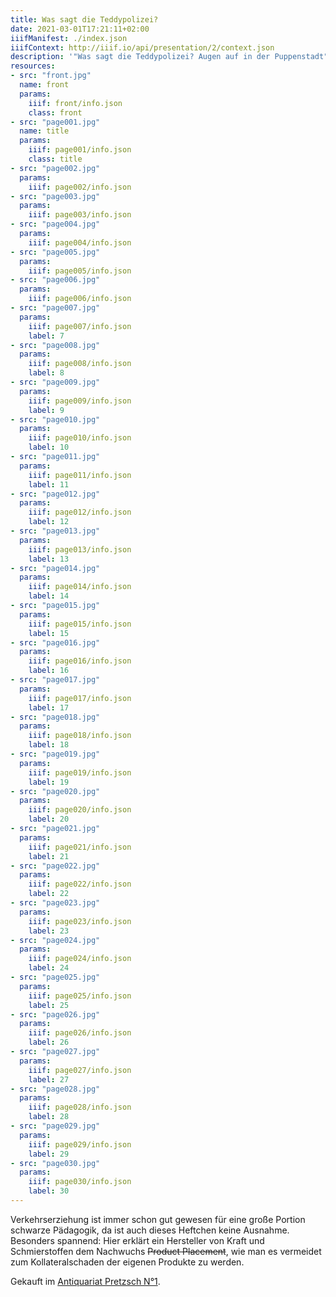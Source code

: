 ```yaml
---
title: Was sagt die Teddypolizei?
date: 2021-03-01T17:21:11+02:00
iiifManifest: ./index.json
iiifContext: http://iiif.io/api/presentation/2/context.json
description: '"Was sagt die Teddypolizei? Augen auf in der Puppenstadt" von Rauthgundis von Freier und Günther Rohde, erschienen ca. 1960 bei Wildhagen, Hamburg. <a class="worldcat" href="http://www.worldcat.org/oclc/254386194">&nbsp;</a>'
resources:
- src: "front.jpg"
  name: front
  params:
    iiif: front/info.json
    class: front
- src: "page001.jpg"
  name: title
  params:
    iiif: page001/info.json
    class: title
- src: "page002.jpg"
  params:
    iiif: page002/info.json
- src: "page003.jpg"
  params:
    iiif: page003/info.json
- src: "page004.jpg"
  params:
    iiif: page004/info.json
- src: "page005.jpg"
  params:
    iiif: page005/info.json
- src: "page006.jpg"
  params:
    iiif: page006/info.json
- src: "page007.jpg"
  params:
    iiif: page007/info.json
    label: 7
- src: "page008.jpg"
  params:
    iiif: page008/info.json
    label: 8
- src: "page009.jpg"
  params:
    iiif: page009/info.json
    label: 9
- src: "page010.jpg"
  params:
    iiif: page010/info.json
    label: 10
- src: "page011.jpg"
  params:
    iiif: page011/info.json
    label: 11
- src: "page012.jpg"
  params:
    iiif: page012/info.json
    label: 12
- src: "page013.jpg"
  params:
    iiif: page013/info.json
    label: 13
- src: "page014.jpg"
  params:
    iiif: page014/info.json
    label: 14
- src: "page015.jpg"
  params:
    iiif: page015/info.json
    label: 15
- src: "page016.jpg"
  params:
    iiif: page016/info.json
    label: 16
- src: "page017.jpg"
  params:
    iiif: page017/info.json
    label: 17
- src: "page018.jpg"
  params:
    iiif: page018/info.json
    label: 18
- src: "page019.jpg"
  params:
    iiif: page019/info.json
    label: 19
- src: "page020.jpg"
  params:
    iiif: page020/info.json
    label: 20
- src: "page021.jpg"
  params:
    iiif: page021/info.json
    label: 21
- src: "page022.jpg"
  params:
    iiif: page022/info.json
    label: 22
- src: "page023.jpg"
  params:
    iiif: page023/info.json
    label: 23
- src: "page024.jpg"
  params:
    iiif: page024/info.json
    label: 24
- src: "page025.jpg"
  params:
    iiif: page025/info.json
    label: 25
- src: "page026.jpg"
  params:
    iiif: page026/info.json
    label: 26
- src: "page027.jpg"
  params:
    iiif: page027/info.json
    label: 27
- src: "page028.jpg"
  params:
    iiif: page028/info.json
    label: 28
- src: "page029.jpg"
  params:
    iiif: page029/info.json
    label: 29
- src: "page030.jpg"
  params:
    iiif: page030/info.json
    label: 30
---
```


Verkehrserziehung ist immer schon gut gewesen für eine große Portion schwarze Pädagogik, da ist auch dieses Heftchen keine Ausnahme. Besonders spannend: Hier erklärt ein Hersteller von Kraft und Schmierstoffen dem Nachwuchs <s>Product Placement</s>, wie man es vermeidet zum Kollateralschaden der eigenen Produkte zu werden.
<!--more-->
<div class="source">Gekauft im <a href="https://antiquariat-pretzsch.de/">Antiquariat Pretzsch N°1</a>.</div>
